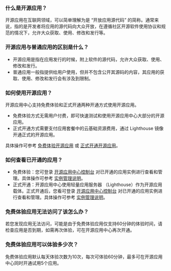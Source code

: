 
###  什么是开源应用？
开源应用在互联网领域，可以简单理解为是 “开放应用源代码” 的简称。通常来说，指的是开发者将应用的源代码向大众开放，在遵循社区开源软件使用协议和规范的情况下，允许大众获取、使用、修改和发行等。

### 开源应用与普通应用的区别是什么？
- 开源应用是指在应用发行的时候，附上软件的源代码，允许大众获取、使用、修改和发行。
- 普通应用一般指提供给用户使用，但并不包含公开其源码的内容，其应用的获取、使用、修改和发行会有涉及到限制。

###  如何使用开源应用？
开源应用中心支持免费体验和正式开通两种开通方式使用开源应用。
- 免费体验方式无需用户付费，即可快速测试和使用开源应用中心大部分的开源应用。
- 正式开通方式需要支付应用套餐中的云基础资源费用，通过 Lighthouse 镜像开通正式的开源应用。

具体操作可参考 [免费体验开源应用](https://cloud.tencent.com/document/product/1298/48657) 或 [正式开通开源应用](https://cloud.tencent.com/document/product/1298/49388)。

### 如何查看已开通的应用？
- 免费体验：您可登录 [开源应用中心控制台](https://cloud.tencent.com/console) 对已开通的应用实例进行查看和管理。具体操作可参考 [实例管理说明](https://cloud.tencent.com/document/product/1298/48665)。
- 正式开通：开源应用中心使用轻量应用服务器 （Lighthouse）作为开源应用载体。正式开通后，您看可登录 [开源应用中心控制台](https://cloud.tencent.com/console) 对已开通的应用实例进行查看和管理。具体操作可参考 [实例管理说明](https://cloud.tencent.com/document/product/1298/48665)。


### 免费体验应用无法访问了该怎么办？
若您发现应用无法访问，可能是由于免费体验应用仅支持60分钟的体验时间，请检查应用是否到期，如需再次体验，可在开源应用中心再次开通。

### 免费体验应用可以体验多少次？
免费体验应用默认每天体验次数为10次，每次可体验60分钟，最多可在开源应用中心同时开通试用5个应用。




